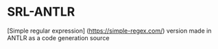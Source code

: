 # SRL-ANTLR
[Simple regular expression] (https://simple-regex.com/) version made in ANTLR as a code generation source
